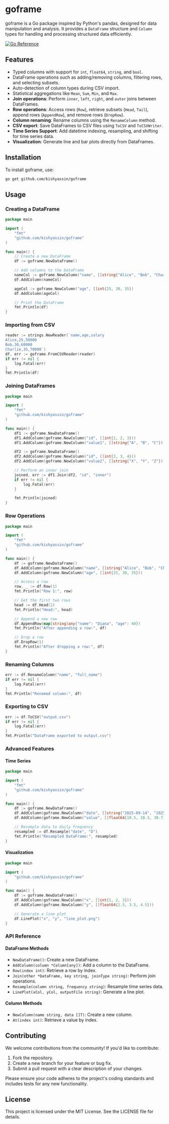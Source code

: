 # goframe

goframe is a Go package inspired by Python's pandas, designed for data manipulation and analysis. It provides a `DataFrame` structure and `Column` types for handling and processing structured data efficiently.

[![Go Reference](https://pkg.go.dev/badge/github.com/kishyassin/goframe.svg)](https://pkg.go.dev/github.com/kishyassin/goframe)

## Features

- Typed columns with support for `int`, `float64`, `string`, and `bool`.
- DataFrame operations such as adding/removing columns, filtering rows, and selecting subsets.
- Auto-detection of column types during CSV import.
- Statistical aggregations like `Mean`, `Sum`, `Min`, and `Max`.
- **Join operations**: Perform `inner`, `left`, `right`, and `outer` joins between DataFrames.
- **Row operations**: Access rows (`Row`), retrieve subsets (`Head`, `Tail`), append rows (`AppendRow`), and remove rows (`DropRow`).
- **Column renaming**: Rename columns using the `RenameColumn` method.
- **CSV export**: Save DataFrames to CSV files using `ToCSV` and `ToCSVWriter`.
- **Time Series Support**: Add datetime indexing, resampling, and shifting for time series data.
- **Visualization**: Generate line and bar plots directly from DataFrames.

## Installation

To install goframe, use:

```bash
go get github.com/kishyassin/goframe
```

## Usage

### Creating a DataFrame

```go
package main

import (
	"fmt"
	"github.com/kishyassin/goframe"
)

func main() {
	// Create a new DataFrame
	df := goframe.NewDataFrame()

	// Add columns to the DataFrame
	nameCol := goframe.NewColumn("name", []string{"Alice", "Bob", "Charlie"})
	df.AddColumn(nameCol)

	ageCol := goframe.NewColumn("age", []int{25, 30, 35})
	df.AddColumn(ageCol)

	// Print the DataFrame
	fmt.Println(df)
}
```

### Importing from CSV

```go
reader := strings.NewReader(`name,age,salary
Alice,25,50000
Bob,30,60000
Charlie,35,70000`)
df, err := goframe.FromCSVReader(reader)
if err != nil {
	log.Fatal(err)
}
fmt.Println(df)
```

### Joining DataFrames

```go
package main

import (
	"fmt"
	"github.com/kishyassin/goframe"
)

func main() {
	df1 := goframe.NewDataFrame()
	df1.AddColumn(goframe.NewColumn("id", []int{1, 2, 3}))
	df1.AddColumn(goframe.NewColumn("value1", []string{"A", "B", "C"}))

	df2 := goframe.NewDataFrame()
	df2.AddColumn(goframe.NewColumn("id", []int{2, 3, 4}))
	df2.AddColumn(goframe.NewColumn("value2", []string{"X", "Y", "Z"}))

	// Perform an inner join
	joined, err := df1.Join(df2, "id", "inner")
	if err != nil {
		log.Fatal(err)
	}

	fmt.Println(joined)
}
```

### Row Operations

```go
package main

import (
	"fmt"
	"github.com/kishyassin/goframe"
)

func main() {
	df := goframe.NewDataFrame()
	df.AddColumn(goframe.NewColumn("name", []string{"Alice", "Bob", "Charlie"}))
	df.AddColumn(goframe.NewColumn("age", []int{25, 30, 35}))

	// Access a row
	row, _ := df.Row(1)
	fmt.Println("Row 1:", row)

	// Get the first two rows
	head := df.Head(2)
	fmt.Println("Head:", head)

	// Append a new row
	df.AppendRow(map[string]any{"name": "Diana", "age": 40})
	fmt.Println("After appending a row:", df)

	// Drop a row
	df.DropRow(1)
	fmt.Println("After dropping a row:", df)
}
```

### Renaming Columns

```go
err := df.RenameColumn("name", "full_name")
if err != nil {
	log.Fatal(err)
}
fmt.Println("Renamed column:", df)
```

### Exporting to CSV

```go
err := df.ToCSV("output.csv")
if err != nil {
	log.Fatal(err)
}
fmt.Println("DataFrame exported to output.csv")
```

### Advanced Features

#### Time Series

```go
package main

import (
	"fmt"
	"github.com/kishyassin/goframe"
)

func main() {
	df := goframe.NewDataFrame()
	df.AddColumn(goframe.NewColumn("date", []string{"2025-09-14", "2025-09-15", "2025-09-16"}))
	df.AddColumn(goframe.NewColumn("value", []float64{10.5, 20.3, 30.7}))

	// Resample data to daily frequency
	resampled := df.Resample("date", "D")
	fmt.Println("Resampled DataFrame:", resampled)
}
```

#### Visualization

```go
package main

import (
	"github.com/kishyassin/goframe"
)

func main() {
	df := goframe.NewDataFrame()
	df.AddColumn(goframe.NewColumn("x", []int{1, 2, 3}))
	df.AddColumn(goframe.NewColumn("y", []float64{2.5, 3.5, 4.5}))

	// Generate a line plot
	df.LinePlot("x", "y", "line_plot.png")
}
```

### API Reference

#### DataFrame Methods

- `NewDataFrame()`: Create a new DataFrame.
- `AddColumn(column *Column[any])`: Add a column to the DataFrame.
- `Row(index int)`: Retrieve a row by index.
- `Join(other *DataFrame, key string, joinType string)`: Perform join operations.
- `Resample(column string, frequency string)`: Resample time series data.
- `LinePlot(xCol, yCol, outputFile string)`: Generate a line plot.

#### Column Methods

- `NewColumn(name string, data []T)`: Create a new column.
- `At(index int)`: Retrieve a value by index.

## Contributing

We welcome contributions from the community! If you'd like to contribute:

1. Fork the repository.
2. Create a new branch for your feature or bug fix.
3. Submit a pull request with a clear description of your changes.

Please ensure your code adheres to the project's coding standards and includes tests for any new functionality.

## License

This project is licensed under the MIT License. See the LICENSE file for details.
